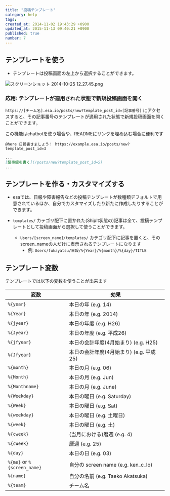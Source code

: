 ```yaml
---
title: "投稿テンプレート"
category: help
tags: 
created_at: 2014-11-02 19:43:29 +0900
updated_at: 2015-11-13 09:40:21 +0900
published: true
number: 7
---
```


## テンプレートを使う

- テンプレートは投稿画面の左上から選択することができます。

![スクリーンショット 2014-10-25 12.27.45.png](https://img.esa.io/uploads/production/pictures/1/421/image/cb7a67f21c94c557f2fce628ca89d3ce.png)

### 応用: テンプレートが適用された状態で新規投稿画面を開く

`https://[チーム名].esa.io/posts/new?template_post_id=[記事番号]` にアクセスすると、その記事番号のテンプレートが適用された状態で新規投稿画面を開くことができます。

この機能はchatbotを使う場合や、READMEにリンクを埋め込む場合に便利です

```chatbot
@here 日報書きましょう！ https://example.esa.io/posts/new?template_post_id=3
```

```README.md
...
[議事録を書く](/posts/new?template_post_id=5)
...
```

## テンプレートを作る・カスタマイズする

- esaでは、日報や障害報告などの投稿テンプレートが数種類デフォルトで用意されているほか、自分でカスタマイズしたり新たに作成したりすることができます。

- `templates/` カテゴリ配下に置かれた(ShipIt状態の)記事は全て、投稿テンプレートとして投稿画面から選択して使うことができます。
    - `Users/[screen_name]/templates/` カテゴリ配下に記事を置くと、そのscreen_nameの人だけに表示されるテンプレートになります
        - 例: `Users/fukayatsu/日報/%{Year}/%{month}/%{day}/TITLE`

## テンプレート変数

テンプレートでは以下の変数を使うことが出来ます

| 変数                   |     効果     | 
|-------------------------------------------------|------------------------------------------------------|
|  `%{year}`                    | 本日の年 (e.g. 14)                                | 
|  `%{Year}`                    | 本日の年 (e.g. 2014)                                | 
|  `%{jyear}`                    | 本日の年度 (e.g. H26)                                | 
|  `%{Jyear}`                    | 本日の年度 (e.g. 平成26)                                | 
|  `%{jfyear}`                    | 本日の会計年度(4月始まり) (e.g. H25)                                | 
|  `%{Jfyear}`                    | 本日の会計年度(4月始まり) (e.g. 平成25)                                | 
|  `%{month}`                    | 本日の月 (e.g. 06)                                | 
|  `%{Month}`                    | 本日の月 (e.g. Jun)                                | 
|  `%{Monthname}`                    | 本日の月 (e.g. June)                                | 
|  `%{Weekday}`                    | 本日の曜日 (e.g. Saturday)                                | 
|  `%{Week}`                    | 本日の曜日 (e.g. Sat)                                | 
|  `%{weekday}`                    | 本日の曜日 (e.g. 土曜日)                                | 
|  `%{week}`                    | 本日の曜日 (e.g. 土)                                | 
|  `%{cweek}`                    | (当月における)暦週 (e.g. 4)                                | 
|  `%{cWeek}`                    | 暦週 (e.g. 25)                                | 
|  `%{day}`                    | 本日の日 (e.g. 03)                                | 
|  `%{me}` or `%{screen_name}`                  | 自分の screen name (e.g. ken_c_lo)                               | 
|  `%{name}`                    | 自分の名前 (e.g. Taeko Akatsuka)                               | 
|  `%{team}`                    | チーム名                              | 
